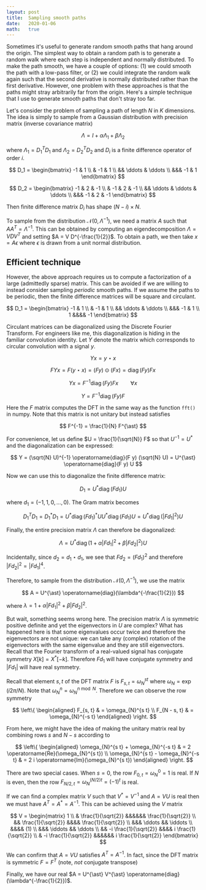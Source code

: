 ```yaml
---
layout: post
title:  Sampling smooth paths
date:   2020-01-06
math:   true
---
```


Sometimes it's useful to generate random smooth paths that hang around the origin.
The simplest way to obtain a random path is to generate a random walk where each step is independent and normally distributed.
To make the path smooth, we have a couple of options: (1) we could smooth the path with a low-pass filter, or (2) we could integrate the random walk again such that the second derivative is normally distributed rather than the first derivative.
However, one problem with these approaches is that the paths might stray arbitrarily far from the origin.
Here's a simple technique that I use to generate smooth paths that don't stray too far.

Let's consider the problem of sampling a path of length $N$ in $K$ dimensions.
The idea is simply to sample from a Gaussian distribution with precision matrix (inverse covariance matrix)

$$ \Lambda = I + \alpha \Lambda_{1} + \beta \Lambda_{2} $$

where $\Lambda_1 = D_1^T D_1$ and $\Lambda_2 = D_2^T D_2$ and $D_{i}$ is a finite difference operator of order $i$.

$$ D_1 = \begin{bmatrix} -1 & 1 \\ & -1 & 1 \\ && \ddots & \ddots \\ &&& -1 & 1 \end{bmatrix} $$

$$ D_2 = \begin{bmatrix} -1 & 2 & -1 \\ & -1 & 2 & -1 \\ && \ddots & \ddots & \ddots \\ &&& -1 & 2 & -1 \end{bmatrix} $$

Then finite difference matrix $D_i$ has shape $(N - i) \times N$.

To sample from the distribution $\mathcal{N}(0, \Lambda^{-1})$, we need a matrix $A$ such that $A A^{T} = \Lambda^{-1}$.
This can be obtained by computing an eigendecomposition $\Lambda = V D V^T$ and setting $A = V D^{-\frac{1}{2}}$.
To obtain a path, we then take $x = A \epsilon$ where $\epsilon$ is drawn from a unit normal distribution.

## Efficient technique

However, the above approach requires us to compute a factorization of a large (admittedly sparse) matrix.
This can be avoided if we are willing to instead consider sampling _periodic_ smooth paths.
If we assume the paths to be periodic, then the finite difference matrices will be square and circulant.

$$ D_1 = \begin{bmatrix} -1 & 1 \\ & -1 & 1 \\ && \ddots & \ddots \\ &&& -1 & 1 \\ 1 &&&& -1 \end{bmatrix} $$

Circulant matrices can be diagonalized using the Discrete Fourier Transform.
For engineers like me, this diagonalization is hiding in the familiar convolution identity.
Let $Y$ denote the matrix which corresponds to circular convolution with a signal $y$.

$$ Y x = y \star x $$

$$ F Y x = F (y \star x) = (F y) \odot (F x) = \operatorname{diag}(F y) F x $$

$$ Y x = F^{-1} \operatorname{diag}(F y) F x \qquad \forall x $$

$$ Y = F^{-1} \operatorname{diag}(F y) F $$

Here the $F$ matrix computes the DFT in the same way as the function `fft()` in numpy.
Note that this matrix is not unitary but instead satisfies

$$ F^{-1} = \frac{1}{N} F^{\ast} $$

For convenience, let us define $U = \frac{1}{\sqrt{N}} F$ so that $U^{-1} = U^{\ast}$ and the diagonalization can be expressed:

$$ Y = (\sqrt{N} U)^{-1} \operatorname{diag}(F y) (\sqrt{N} U) = U^{\ast} \operatorname{diag}(F y) U $$

Now we can use this to diagonalize the finite difference matrix:

$$ D_{1} = U^{\ast} \operatorname{diag}(F d_{1}) U $$

where $d_{1} = (-1, 1, 0, \dots, 0)$. The Gram matrix becomes

$$ D_{1}^{T} D_{1} = D_{1}^{\ast} D_{1} = U^{\ast} \operatorname{diag}(F d_{1})^{\ast} U U^{\ast} \operatorname{diag}(F d_{1}) U = U^{\ast} \operatorname{diag}(\lvert F d_{1} \rvert^{2}) U $$

Finally, the entire precision matrix $\Lambda$ can therefore be diagonalized:

$$ \Lambda = U^{\ast} \operatorname{diag}(1 + \alpha \lvert F d_{1} \rvert^{2} + \beta \lvert F d_{2} \rvert^{2}) U $$

Incidentally, since $d_2 = d_1 \star d_1$, we see that $F d_{2} = (F d_{1})^2$ and therefore $\lvert F d_{2} \rvert^2 = \lvert F d_{1} \rvert^4$.

Therefore, to sample from the distribution $\mathcal{N}(0, \Lambda^{-1})$, we use the matrix

$$ A = U^{\ast} \operatorname{diag}(\lambda^{-\frac{1}{2}}) $$

where $\lambda = 1 + \alpha \lvert F d_{1} \rvert^{2} + \beta \lvert F d_{2} \rvert^{2}$.

But wait, something seems wrong here.
The precision matrix $\Lambda$ is symmetric positive definite and yet the eigenvectors in $U$ are complex?
What has happened here is that some eigenvalues occur twice and therefore the eigenvectors are not unique: we can take any (complex) rotation of the eigenvectors with the same eigenvalue and they are still eigenvectors.
Recall that the Fourier transform of a real-valued signal has conjugate symmetry $X[k] = X^{\ast}[-k]$.
Therefore $F d_{1}$ will have conjugate symmetry and $\lvert F d_{1} \rvert$ will have real symmetry.

Recall that element $s, t$ of the DFT matrix $F$ is $F_{s, t} = \omega_{N}^{s t}$ where $\omega_{N} = \exp(i 2 \pi / N)$.
Note that $\omega_{N}^{n} = \omega_{N}^{n \bmod N}$.
Therefore we can observe the row symmetry

$$ \left\{ \begin{aligned}
F_{s, t} & = \omega_{N}^{s t} \\
F_{N - s, t} & = \omega_{N}^{-s t}
\end{aligned} \right. $$

From here, we might have the idea of making the unitary matrix real by combining rows $s$ and $N - s$ according to

$$ \left\{ \begin{aligned}
\omega_{N}^{s t} + \omega_{N}^{-s t} & = 2 \operatorname{Re}(\omega_{N}^{s t}) \\
\omega_{N}^{s t} - \omega_{N}^{-s t} & = 2 i \operatorname{Im}(\omega_{N}^{s t})
\end{aligned} \right. $$

There are two special cases.
When $s = 0$, the row $F_{0, t} = \omega_{N}^0 = 1$ is real.
If $N$ is even, then the row $F_{N / 2, t} = \omega_{N}^{(N/2) t} = (-1)^{t}$ is real.

If we can find a complex matrix $V$ such that $V^{\ast} = V^{-1}$ and $A = V U$ is real then we must have $A^{T} = A^{\ast} = A^{-1}$.
This can be achieved using the $V$ matrix

$$ V = \begin{matrix}
1 \\
& \frac{1}{\sqrt{2}} &&&&&& \frac{1}{\sqrt{2}} \\
&& \frac{1}{\sqrt{2}} &&&& \frac{1}{\sqrt{2}} \\
&&& \ddots && \iddots \\
&&&& (1) \\
&&& \iddots && \ddots \\
&& -i \frac{1}{\sqrt{2}} &&&& i \frac{1}{\sqrt{2}} \\
& -i \frac{1}{\sqrt{2}} &&&&&& i \frac{1}{\sqrt{2}}
\end{bmatrix} $$

We can confirm that $A = V U$ satisfies $A^{T} = A^{-1}$.
In fact, since the DFT matrix is symmetric $F = F^{T}$ (note, _not_ conjugate transpose)

Finally, we have our real $A = U^{\ast} V^{\ast} \operatorname{diag}(\lambda^{-\frac{1}{2}})$.
